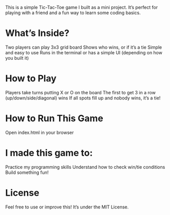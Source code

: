 This is a simple Tic-Tac-Toe game I built as a mini project. It’s perfect for playing with a friend and a fun way to learn some coding basics.

# What’s Inside?
 Two players can play
 3x3 grid board
 Shows who wins, or if it’s a tie
 Simple and easy to use
 Runs in the terminal or has a simple UI (depending on how you built it)

# How to Play
  Players take turns putting X or O on the board
  The first to get 3 in a row (up/down/side/diagonal) wins
  If all spots fill up and nobody wins, it’s a tie!

# How to Run This Game
   Open index.html in your browser

# I made this game to:

   Practice my programming skills
   Understand how to check win/tie conditions
   Build something fun!

# License
   Feel free to use or improve this! It’s under the MIT License.







